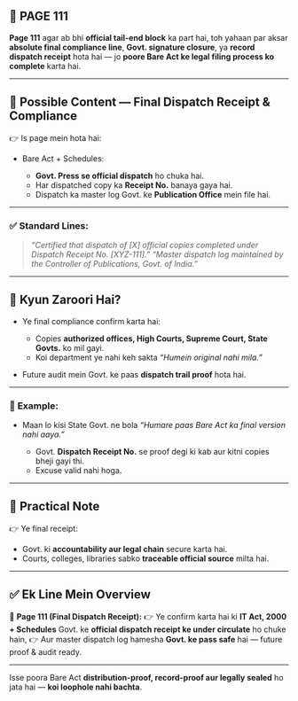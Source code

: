 ## 📄 **PAGE 111**

**Page 111** agar ab bhi **official tail-end block** ka part hai, toh yahaan par aksar **absolute final compliance line**, **Govt. signature closure**, ya **record dispatch receipt** hota hai — jo **poore Bare Act ke legal filing process ko complete** karta hai.

---

## 🔹 **Possible Content — Final Dispatch Receipt & Compliance**

👉 Is page mein hota hai:

* Bare Act + Schedules:

  * **Govt. Press se official dispatch** ho chuka hai.
  * Har dispatched copy ka **Receipt No.** banaya gaya hai.
  * Dispatch ka master log Govt. ke **Publication Office** mein file hai.

---

### ✅ **Standard Lines:**

> *“Certified that dispatch of \[X] official copies completed under Dispatch Receipt No. \[XYZ-111].”*
> *“Master dispatch log maintained by the Controller of Publications, Govt. of India.”*

---

## 🔹 **Kyun Zaroori Hai?**

* Ye final compliance confirm karta hai:

  * Copies **authorized offices, High Courts, Supreme Court, State Govts.** ko mil gayi.
  * Koi department ye nahi keh sakta *“Humein original nahi mila.”*
* Future audit mein Govt. ke paas **dispatch trail proof** hota hai.

---

### 🧩 **Example:**

* Maan lo kisi State Govt. ne bola *“Humare paas Bare Act ka final version nahi aaya.”*

  * Govt. **Dispatch Receipt No.** se proof degi ki kab aur kitni copies bheji gayi thi.
  * Excuse valid nahi hoga.

---

## 🔹 **Practical Note**

👉 Ye final receipt:

* Govt. ki **accountability aur legal chain** secure karta hai.
* Courts, colleges, libraries sabko **traceable official source** milta hai.

---

## ✅ **Ek Line Mein Overview**

📌 **Page 111 (Final Dispatch Receipt):**
👉 Ye confirm karta hai ki **IT Act, 2000 + Schedules** Govt. ke **official dispatch receipt ke under circulate** ho chuke hain,
👉 Aur master dispatch log hamesha **Govt. ke pass safe** hai — future proof & audit ready.

---

Isse poora Bare Act **distribution-proof, record-proof aur legally sealed** ho jata hai — **koi loophole nahi bachta**.
